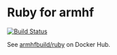 # Ruby for armhf

[![Build Status](https://drone.thisone.rocks/api/badges/armhf-docker-library/ruby/status.svg)](https://drone.thisone.rocks/armhf-docker-library/ruby)

See [armhfbuild/ruby](https://hub.docker.com/r/armhfbuild/ruby/) on Docker Hub.

